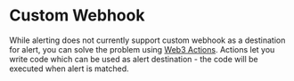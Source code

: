 # Custom Webhook

While alerting does not currently support custom webhook as a destination for alert, you can solve the problem using [Web3 Actions](broken-reference). Actions let you write code which can be used as alert destination - the code will be executed when alert is matched.
